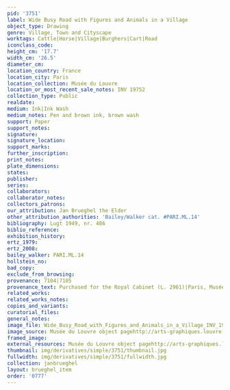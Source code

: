 ```yaml
---
pid: '3751'
label: Wide Busy Road with Figures and Animals in a Village
object_type: Drawing
genre: Village, Town and Cityscape
worktags: Cattle|Horse|Village|Burghers|Cart|Road
iconclass_code:
height_cm: '17.7'
width_cm: '26.5'
diameter_cm:
location_country: France
location_city: Paris
location_collection: Musée du Louvre
location_or_most_recent_sale_notes: INV 19752
collection_type: Public
realdate:
medium: Ink|Ink Wash
medium_notes: Pen and brown ink, brown wash
support: Paper
support_notes:
signature:
signature_location:
support_marks:
further_inscription:
print_notes:
plate_dimensions:
states:
publisher:
series:
collaborators:
collaborator_notes:
collectors_patrons:
our_attribution: Jan Brueghel the Elder
other_attribution_authorities: 'Bailey/Walker cat. #PARI.ML.14'
bibliography: Lugt 1949, nr. 486
biblio_reference:
exhibition_history:
ertz_1979:
ertz_2008:
bailey_walker: PARI.ML.14
hollstein_no:
bad_copy:
exclude_from_browsing:
provenance: 7104|7105
provenance_text: Purchased for the Royal Cabinet (L. 2961)|Paris, Musée Napoléon
related_works:
related_works_notes:
copies_and_variants:
curatorial_files:
general_notes:
image_file: Wide_Busy_Road_with_Figures_and_Animals_in_a_Village_INV_19752_Louvre.jpg
image_source: Musée du Louvre object pagehttp://arts-graphiques.louvre.fr/detail/oeuvres/1/109894-Large-route-animee-de-figures-et-danimaux-dans-un-village
framed_image:
external_resources: Musée du Louvre object pagehttp://arts-graphiques.louvre.fr/detail/oeuvres/1/109894-Large-route-animee-de-figures-et-danimaux-dans-un-village
thumbnail: img/derivatives/simple/3751/thumbnail.jpg
fullwidth: img/derivatives/simple/3751/fullwidth.jpg
collection: janbrueghel
layout: brueghel_item
order: '0777'
---
```

